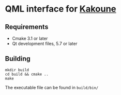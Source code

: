 # QML interface for [Kakoune](https://github.com/mawww/kakoune)

## Requirements
* Cmake 3.1 or later
* Qt development files, 5.7 or later

## Building
```
mkdir build
cd build && cmake ..
make
```
The executable file can be found in `build/bin/`
